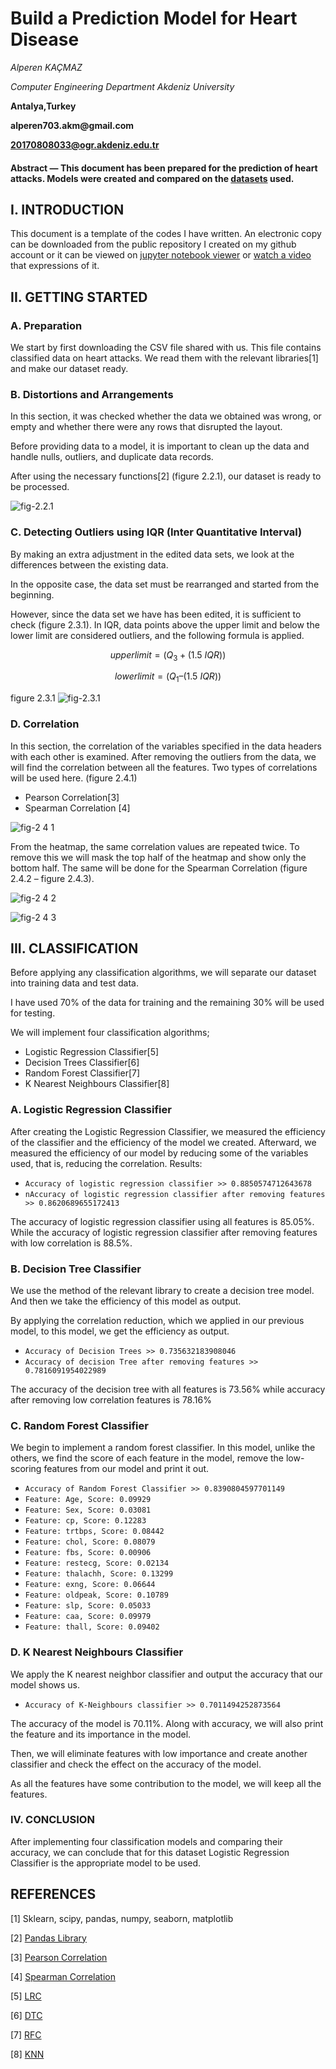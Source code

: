 # Build a Prediction Model for Heart Disease

_Alperen KAÇMAZ_

_Computer Engineering Department_
_Akdeniz University_

**Antalya,Turkey**

__alperen703.akm@gmail.com__

**20170808033@ogr.akdeniz.edu.tr**

#### **Abstract — This document has been prepared for the prediction of heart attacks. Models were created and compared on the [datasets](https://www.kaggle.com/datasets/rashikrahmanpritom/heart-attack-analysis-prediction-dataset?resource=download) used.**

## I. INTRODUCTION

This document is a template of the codes I have written. An electronic copy can be downloaded from the public repository I created on my github account or it can be viewed on [jupyter notebook viewer](https://nbviewer.org/github/MrKacmaz/Data-Mining/blob/master/Build-Prediction-Model-for-Heart-Disease/main.ipynb) or [watch a video](https://youtu.be/21nJAJ_JTdU) that expressions of it.

## II. GETTING STARTED

### A. Preparation

We start by first downloading the CSV file shared with us. This file contains classified data on heart attacks. We read them with the relevant libraries[1] and make our dataset ready.

### B. Distortions and Arrangements

In this section, it was checked whether the data we obtained was wrong, or empty and whether there were any rows that disrupted the layout.

Before providing data to a model, it is important to clean up the data and handle nulls, outliers, and duplicate data records.

After using the necessary functions[2] (figure 2.2.1), our dataset is ready to be processed.

![fig-2.2.1](https://user-images.githubusercontent.com/57367737/166969587-e918d118-adeb-43b1-b545-7f9d896d92ec.png)

### C. Detecting Outliers using IQR (Inter Quantitative Interval)

By making an extra adjustment in the edited data sets, we look at the differences between the existing data.

In the opposite case, the data set must be rearranged and started from the beginning.

However, since the data set we have has been edited, it is sufficient to check (figure 2.3.1). In IQR, data points above the upper limit and below the lower limit are considered outliers, and the following formula is applied.

$$upper limit = (Q_3 + (1.5 \ IQR))$$

$$lower limit = (Q_1 – (1.5 \ IQR))$$

figure 2.3.1
![fig-2.3.1](https://user-images.githubusercontent.com/57367737/166969703-8c5dea97-71dc-4ab5-8b1b-5ed4a892996b.png)

### D. Correlation

In this section, the correlation of the variables specified in the data headers with each other is examined. After removing the outliers from the data, we will find the correlation between all the features. Two types of correlations will be used here. (figure 2.4.1)

- Pearson Correlation[3]
- Spearman Correlation [4]

![fig-2 4 1](https://user-images.githubusercontent.com/57367737/166969803-b8743309-393c-4102-aff2-e099b74ef90d.png)

From the heatmap, the same correlation values are repeated twice. To remove this we will mask the top half of the heatmap and show only the bottom half. The same will be done for the Spearman Correlation (figure 2.4.2 – figure 2.4.3).

![fig-2 4 2](https://user-images.githubusercontent.com/57367737/166969872-9fd419c0-8368-412f-af1a-cc4ea68af0df.png)

![fig-2 4 3](https://user-images.githubusercontent.com/57367737/166969928-19d2c3c5-19e5-4773-b3b0-3fe710bcfe20.png)

## III. CLASSIFICATION

Before applying any classification algorithms, we will separate our dataset into training data and test data.

I have used 70% of the data for training and the remaining 30% will be used for testing.

We will implement four classification algorithms;

- Logistic Regression Classifier[5]
- Decision Trees Classifier[6]
- Random Forest Classifier[7]
- K Nearest Neighbours Classifier[8]

### A. Logistic Regression Classifier

After creating the Logistic Regression Classifier, we measured the efficiency of the classifier and the efficiency of the model we created. Afterward, we measured the efficiency of our model by reducing some of the variables used, that is, reducing the correlation. Results:

- `Accuracy of logistic regression classifier >> 0.8850574712643678`
- `nAccuracy of logistic regression classifier after removing features >> 0.8620689655172413`

The accuracy of logistic regression classifier using all features is 85.05%. While the accuracy of logistic regression classifier after removing features with low correlation is 88.5%.

### B. Decision Tree Classifier

We use the method of the relevant library to create a decision tree model. And then we take the efficiency of this model as output.

By applying the correlation reduction, which we applied in our previous model, to this model, we get the efficiency as output.

- `Accuracy of Decision Trees >> 0.735632183908046`
- `Accuracy of decision Tree after removing features >> 0.7816091954022989`

The accuracy of the decision tree with all features is 73.56% while accuracy after removing low correlation features is 78.16%

### C. Random Forest Classifier

We begin to implement a random forest classifier. In this model, unlike the others, we find the score of each feature in the model, remove the low-scoring features from our model and print it out.

- `Accuracy of Random Forest Classifier >> 0.8390804597701149`
- `Feature: Age, Score: 0.09929`
- `Feature: Sex, Score: 0.03081`
- `Feature: cp, Score: 0.12283`
- `Feature: trtbps, Score: 0.08442`
- `Feature: chol, Score: 0.08079`
- `Feature: fbs, Score: 0.00906`
- `Feature: restecg, Score: 0.02134`
- `Feature: thalachh, Score: 0.13299`
- `Feature: exng, Score: 0.06644`
- `Feature: oldpeak, Score: 0.10789`
- `Feature: slp, Score: 0.05033`
- `Feature: caa, Score: 0.09979`
- `Feature: thall, Score: 0.09402`

### D. K Nearest Neighbours Classifier

We apply the K nearest neighbor classifier and output the accuracy that our model shows us.

- `Accuracy of K-Neighbours classifier >> 0.7011494252873564`

The accuracy of the model is 70.11%. Along with accuracy, we will also print the feature and its importance in the model.

Then, we will eliminate features with low importance and create another classifier and check the effect on the accuracy of the model.

As all the features have some contribution to the model, we will keep all the features.

### IV. CONCLUSION

After implementing four classification models and comparing their accuracy, we can conclude that for this dataset Logistic Regression Classifier is the appropriate model to be used.

## REFERENCES

[1] Sklearn, scipy, pandas, numpy, seaborn, matplotlib

[2] [Pandas Library](https://pandas.pydata.org/docs/user_guide/dsintro.html#dsintro)

[3] [Pearson Correlation](https://en.wikipedia.org/wiki/Pearson_correlation_coefficient)

[4] [Spearman Correlation](https://en.wikipedia.org/wiki/Spearman%27s_rank_correlation_coefficient)

[5] [LRC](https://scikit-learn.org/stable/modules/generated/sklearn.linear_model.LogisticRegression.html)

[6] [DTC](https://scikit-learn.org/stable/modules/generated/sklearn.tree.DecisionTreeClassifier.html)

[7] [RFC](https://scikit-learn.org/stable/modules/generated/sklearn.ensemble.RandomForestClassifier.html)

[8] [KNN](https://scikit-learn.org/stable/modules/generated/sklearn.neighbors.KNeighborsClassifier.html)
